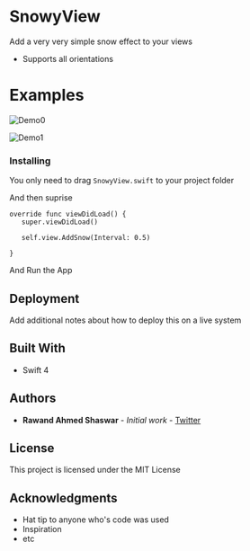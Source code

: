 # SnowyView

Add a very very simple snow effect to your views

- Supports all orientations

# Examples
![Demo0](https://media.giphy.com/media/3ohjUPQehbhsZPZxhS/giphy.gif)

![Demo1](https://media.giphy.com/media/l4EpfRD3yJB4f3HGg/giphy.gif)

### Installing

You only need to drag `SnowyView.swift` to your project folder

And then suprise 
```
override func viewDidLoad() {
   super.viewDidLoad()
   
   self.view.AddSnow(Interval: 0.5)
   
}
```

And Run the App


## Deployment

Add additional notes about how to deploy this on a live system

## Built With

* Swift 4



## Authors

* **Rawand Ahmed Shaswar** - *Initial work* - [Twitter](https://twitter.com/RawandShaswar)

## License

This project is licensed under the MIT License 

## Acknowledgments

* Hat tip to anyone who's code was used
* Inspiration
* etc
